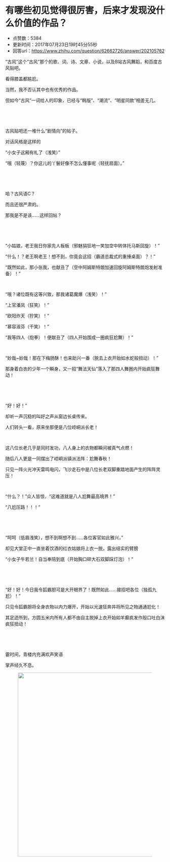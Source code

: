 # 有哪些初见觉得很厉害，后来才发现没什么价值的作品？
- 点赞数：5384
- 更新时间：2017年07月23日19时45分55秒
- 回答url：https://www.zhihu.com/question/62662726/answer/202105762
<body>
 <p data-pid="wL-_Zjqa">“古风”这个“古风”那个的歌、词、诗、文章、小说，以及B站古风舞蹈，和百度古风贴吧。</p>
 <p data-pid="E8rJ6jz5">看得膝盖都尴尬。</p>
 <p data-pid="42fOuBZA">当然，我不否认其中也有优秀的作品。</p>
 <p data-pid="3J8Li85T">但如今“古风”一词给人的印象，已经与“韩版”、“潮流”、“明星同款”相差无几。</p>
 <p class="ztext-empty-paragraph"><br></p>
 <p class="ztext-empty-paragraph"><br></p>
 <p data-pid="c1S7FlaT">古风贴吧还一堆什么“剧情向”的帖子。</p>
 <p data-pid="roJbZPni">对话风格是这样的</p>
 <p data-pid="azDQEYPj">“小女子这厢有礼了（浅笑）”</p>
 <p data-pid="UcJwulhN">“哦（轻蔑）？你这儿的丫鬟好像不怎么懂事呢（轻抚扇面）。”</p>
 <p class="ztext-empty-paragraph"><br></p>
 <p class="ztext-empty-paragraph"><br></p>
 <p data-pid="k62rufr0">哈？古风语C？</p>
 <p data-pid="bCUFjL1s">而且还很严肃的。</p>
 <p data-pid="VlgEHBeJ">那我是不是该......这样回帖？</p>
 <p class="ztext-empty-paragraph"><br></p>
 <p class="ztext-empty-paragraph"><br></p>
 <p data-pid="5BvwCXgB">“小姑娘，老王我日你家先人板板（邪魅狷狂地一笑加空中转体托马斯回旋）！”</p>
 <p data-pid="xI8GVxDJ">“什么！？老王啊老王！想不到，你竟会这招（霸道总裁式的重捶桌面）？！”</p>
 <p data-pid="X4qESjOr">“既然如此，那小张我，也献丑了（空中阿姆斯特朗加速回旋阿姆斯特朗炮发射准备）！”</p>
 <p class="ztext-empty-paragraph"><br></p>
 <p data-pid="RsW9DJvX">“哦？诸位既有这等兴致，那我诸葛魔爆（浅笑）！”</p>
 <p data-pid="fGuBjWmB">“上官潘凤（狂笑）！”</p>
 <p data-pid="kD95GPgh">“欧阳炸天（狞笑）！”</p>
 <p data-pid="XzZFDM3R">“慕容淑芬（干笑）！”</p>
 <p data-pid="U229tiS2">“我等四人（抱拳）！便献丑了（四人开始围成一圈疯狂尬舞）！”</p>
 <p class="ztext-empty-paragraph"><br></p>
 <p data-pid="hmhZXjwb">“妙哉~妙哉！那在下梅肠酥！也来助兴一番（脱去上衣开始如水蛇般扭动）！”</p>
 <p data-pid="l2uWB3HZ">那身着白衣的少年一个瞬身，又一招“舞法天仙”落入了那四人舞圈内开始疯狂舞动！</p>
 <p class="ztext-empty-paragraph"><br></p>
 <p class="ztext-empty-paragraph"><br></p>
 <p data-pid="bR_v9Dfu">“好！好！”</p>
 <p data-pid="r2Vng9ye">却听一声沉稳的叫好之声从窗边长桌传来。</p>
 <p data-pid="CEwf895Z">人们转头一看，原来坐那便是八位崆峒派长老！</p>
 <p class="ztext-empty-paragraph"><br></p>
 <p data-pid="Oy_gSZkr">这八位长老几乎是同时发功，八人身上的衣物都瞬间被真气点燃！</p>
 <p data-pid="nct7ifoE">随后八人更是一同摆出了崆峒派镇派法阵：尬舞春秋！</p>
 <p data-pid="7mJIITj8">只见一阵火光冲天雷鸣电闪，飞沙走石中是八位长老双脚重踏地面产生的阵阵灵压！</p>
 <p class="ztext-empty-paragraph"><br></p>
 <p data-pid="uLJfPk5I">“什么？！”众人皆惊，“这难道就是八人尬舞最高境界！”</p>
 <p data-pid="dWEFUn2y">“八尬压路！！！”</p>
 <p class="ztext-empty-paragraph"><br></p>
 <p class="ztext-empty-paragraph"><br></p>
 <p data-pid="XvOwzwvu">“呵呵（低眉浅笑），想不到啊想不到......各位客官如此雅兴，”</p>
 <p data-pid="Ht_vYc4h">却见大堂正中一直坐着饮酒的红衣姑娘将上衣一脱，露出结实的臂膀</p>
 <p data-pid="GDodBl1e">“小女子牛若兰！自当奉陪到底（开始胸口碎大石双脚踩灯泡）！”</p>
 <p class="ztext-empty-paragraph"><br></p>
 <p class="ztext-empty-paragraph"><br></p>
 <p data-pid="WnU1Ngmf">“好！好！今日我令狐霸胆可是大开眼界了！既然如此......接招吧各位（独孤九尬）！”</p>
 <p data-pid="62uRggDO">只见令狐霸胆将全身衣物以内力爆开，开始以光速狂奔并将所见之物通通尬化！</p>
 <p data-pid="xDc4v_kw">其足迹所到，方圆五米内所有人都不由自主脱掉上衣开始如羊癫疯发作般口吐白沫疯狂扭动！</p>
 <p class="ztext-empty-paragraph"><br></p>
 <p class="ztext-empty-paragraph"><br></p>
 <p data-pid="-fRDpeDq">霎时间，青楼内充满欢声笑语</p>
 <p data-pid="wPg40j4b">掌声经久不息。</p>
 <figure>
  <img src="https://pic1.zhimg.com/50/v2-e7729bde6cddfccd61e40bd3c134c43d_720w.jpg?source=1940ef5c" data-rawwidth="580" data-rawheight="489" data-original-token="v2-e7729bde6cddfccd61e40bd3c134c43d" class="origin_image zh-lightbox-thumb" width="580" data-original="https://picx.zhimg.com/v2-e7729bde6cddfccd61e40bd3c134c43d_r.jpg?source=1940ef5c">
 </figure>
</body>